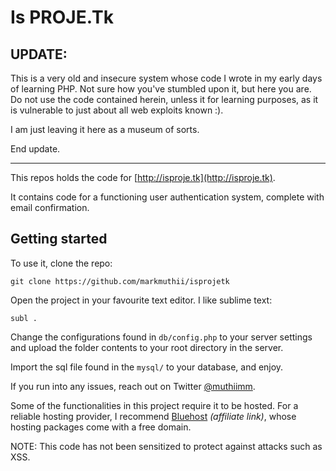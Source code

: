 # Is PROJE.Tk

## UPDATE:

This is a very old and insecure system whose code I wrote in my early days of learning PHP. Not sure how you've stumbled upon it, but here you are. Do not use the code contained herein, unless it for learning purposes, as it is vulnerable to just about all web exploits known :).

I am just leaving it here as a museum of sorts.

End update.

<hr>

This repos holds the code for [http://isproje.tk](http://isproje.tk).

It contains code for a functioning user authentication system, complete with email confirmation.

## Getting started

To use it, clone the repo:

```
git clone https://github.com/markmuthii/isprojetk
```

Open the project in your favourite text editor. I like sublime text:

```
subl .
```

Change the configurations found in `db/config.php` to your server settings and upload the folder contents to your root directory in the server.

Import the sql file found in the `mysql/` to your database, and enjoy.

If you run into any issues, reach out on Twitter [@muthiimm](https://twitter.com/muthiimm).

Some of the functionalities in this project require it to be hosted. For a reliable hosting provider, I recommend [Bluehost](https://bluehost.com/track/markmuthii) _(affiliate link)_, whose hosting packages come with a free domain.

NOTE: This code has not been sensitized to protect against attacks such as XSS.
